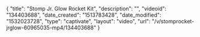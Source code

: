 {
    "title": "Stomp Jr. Glow Rocket Kit",
    "description": "",
    "videoid": "134403688",
    "date_created": "1513783428",
    "date_modified": "1532023728",
    "type": "captivate",
    "layout": "video",
    "url": "\/v\/stomprocket-jrglow-60965035-mp4\/134403688"
}